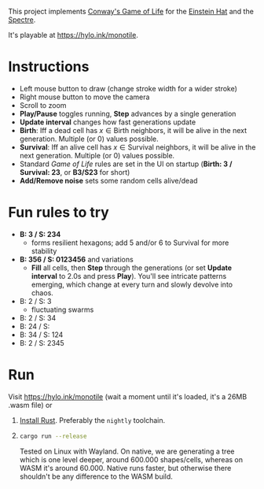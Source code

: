 This project implements [Conway's Game of
Life](https://en.wikipedia.org/wiki/Conway%27s_Game_of_Life) for the [Einstein
Hat](https://cs.uwaterloo.ca/~csk/hat/) and the
[Spectre](https://cs.uwaterloo.ca/~csk/spectre/).

It's playable at https://hylo.ink/monotile.

# Instructions
- Left mouse button to draw (change stroke width for a wider stroke)
- Right mouse button to move the camera
- Scroll to zoom
- **Play/Pause** toggles running, **Step** advances by a single generation
- **Update interval** changes how fast generations update
- **Birth**: Iff a dead cell has $`x ∈ \text{Birth}`$ neighbors, it will be alive in the next generation. Multiple (or 0) values possible.
- **Survival**: Iff an alive cell has $`x ∈ \text{Survival}`$ neighbors, it will be alive in the next generation. Multiple (or 0) values possible.
- Standard *Game of Life* rules are set in the UI on startup (**Birth: 3 / Survival: 23**, or **B3/S23** for short)
- **Add/Remove noise** sets some random cells alive/dead


# Fun rules to try

- **B: 3 / S: 234** 
  - forms resilient hexagons; add 5 and/or 6 to Survival for more stability
- **B: 356 / S: 0123456** and variations
  - **Fill** all cells, then **Step** through the generations (or set **Update interval** to 2.0s and press **Play**). You'll see intricate patterns emerging, which change at every turn and slowly devolve into chaos. 
- B: 2 / S: 3
  - fluctuating swarms
- B: 2 / S: 34
- B: 24 / S: 
- B: 34 / S: 124
- B: 2 / S: 2345

# Run
Visit https://hylo.ink/monotile (wait a moment until it's loaded, it's a 26MB .wasm file) or

1. [Install Rust](https://www.rust-lang.org/tools/install). Preferably the `nightly` toolchain.
2.
    ```sh
    cargo run --release
    ```
    
    Tested on Linux with Wayland. On native, we are generating a tree which is one level deeper, around 600.000 shapes/cells, whereas on WASM it's around 60.000. Native runs faster, but otherwise there shouldn't be any difference to the WASM build.

